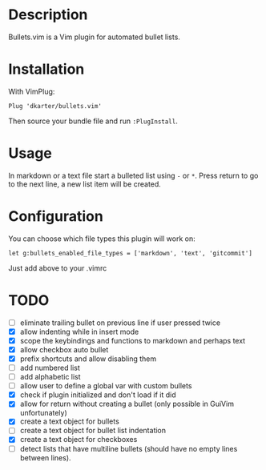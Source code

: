 # Description

Bullets.vim is a Vim plugin for automated bullet lists.

# Installation

With VimPlug:

```vim
Plug 'dkarter/bullets.vim'
```

Then source your bundle file and run `:PlugInstall`.


# Usage

In markdown or a text file start a bulleted list using `-` or `*`. Press return
to go to the next line, a new list item will be created.

# Configuration

You can choose which file types this plugin will work on:

```vim
let g:bullets_enabled_file_types = ['markdown', 'text', 'gitcommit']
```

Just add above to your .vimrc


# TODO

- [ ] eliminate trailing bullet on previous line if user pressed <cr> twice
- [x] allow indenting while in insert mode
- [x] scope the keybindings and functions to markdown and perhaps text
- [x] allow checkbox auto bullet
- [x] prefix shortcuts and allow disabling them
- [ ] add numbered list
- [ ] add alphabetic list
- [ ] allow user to define a global var with custom bullets
- [x] check if plugin initialized and don't load if it did
- [x] allow <C-cr> for return without creating a bullet (only possible in GuiVim
  unfortunately)
- [x] create a text object for bullets
- [ ] create a text object for bullet list indentation
- [x] create a text object for checkboxes
- [ ] detect lists that have multiline bullets (should have no empty lines between
  lines).

